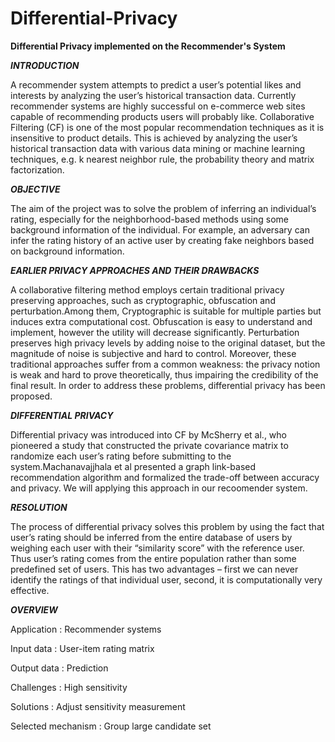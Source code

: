 # Differential-Privacy

**Differential Privacy implemented on the Recommender's System**

***INTRODUCTION***

A recommender system attempts to predict a user’s potential likes and interests
by analyzing the user’s historical transaction data. Currently recommender systems
are highly successful on e-commerce web sites capable of recommending
products users will probably like. Collaborative Filtering (CF) is one of the most
popular recommendation techniques as it is insensitive to product details. This is
achieved by analyzing the user’s historical transaction data with various data mining
or machine learning techniques, e.g. k nearest neighbor rule, the probability theory
and matrix factorization.

***OBJECTIVE***

The aim of the project was to solve the problem of inferring an individual’s rating, especially for the neighborhood-based methods using some background information of the individual. For example, an adversary can infer the rating history of an active user by creating fake neighbors based on background information.

***EARLIER PRIVACY APPROACHES AND THEIR DRAWBACKS***

A collaborative filtering method employs certain traditional privacy
preserving approaches, such as cryptographic, obfuscation and perturbation.Among
them, Cryptographic is suitable for multiple parties but induces extra computational
cost. Obfuscation is easy to understand and implement, however the utility
will decrease significantly. Perturbation preserves high privacy levels by
adding noise to the original dataset, but the magnitude of noise is subjective and
hard to control. Moreover, these traditional approaches suffer from a common
weakness: the privacy notion is weak and hard to prove theoretically, thus impairing
the credibility of the final result. In order to address these problems, differential
privacy has been proposed.

***DIFFERENTIAL PRIVACY***

Differential privacy was introduced into CF by McSherry et al., who
pioneered a study that constructed the private covariance matrix to randomize each
user’s rating before submitting to the system.Machanavajjhala et al presented
a graph link-based recommendation algorithm and formalized the trade-off between
accuracy and privacy. We will applying this approach in our recoomender system. 

***RESOLUTION***

The process of differential privacy solves this problem by using the fact that user’s rating should be inferred from the
entire database of users by weighing each user with their “similarity score” with the reference user. Thus user’s
rating comes from the entire population rather than some predefined set of users. This has two advantages – first
we can never identify the ratings of that individual user, second, it is computationally very effective.

***OVERVIEW***

Application             : Recommender systems

Input data              : User-item rating matrix

Output data             : Prediction

Challenges              : High sensitivity

Solutions               : Adjust sensitivity measurement

Selected mechanism      : Group large candidate set
